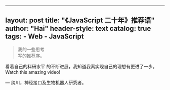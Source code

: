 ***

## layout:       post title:        "《JavaScript 二十年》推荐语" author:       "Hai" header-style: text catalog:      true tags: - Web - JavaScript

> 我的一些思考\
> &#x20;写的推荐序。

看着自己的科研水平 的不断进展，我知道我离实现自己的理想有更进了一步。Watch this amazing video!

— 纳川，神经接口及生物机器人研究者。
